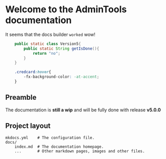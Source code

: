 # Welcome to the AdminTools documentation
It seems that the docs builder `worked` wow!

```java
	public static class Version5{
		public static String getIsDone(){
			return "no";
		}
	}
```

```css
	.credcard:hover{
		-fx-background-color: -at-accent;
	}
```

## Preamble
The documentation is **still a wip** and will be fully done with release **v5.0.0**

## Project layout

    mkdocs.yml    # The configuration file.
    docs/
        index.md  # The documentation homepage.
        ...       # Other markdown pages, images and other files.
